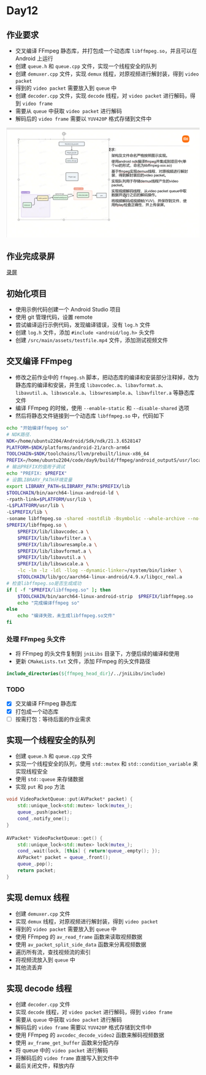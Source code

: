 # Day12

## 作业要求

- 交叉编译 FFmpeg 静态库，并打包成一个动态库 `libffmpeg.so`，并且可以在 Android 上运行
- 创建 `queue.h` 和 `queue.cpp` 文件，实现一个线程安全的队列
- 创建 `demuxer.cpp` 文件，实现 `demux` 线程，对原视频进行解封装，得到 `video packet`
- 得到的 `video packet` 需要放入到 `queue` 中
- 创建 `decoder.cpp` 文件，实现 `decode` 线程，对 `video packet` 进行解码，得到 `video frame`
- 需要从 `queue` 中获取 `video packet` 进行解码
- 解码后的 `video frame` 需要以 `YUV420P` 格式存储到文件中

![屏幕截图 2025-03-29 084654.png](img/%E5%B1%8F%E5%B9%95%E6%88%AA%E5%9B%BE%202025-03-29%20084654.png)

## 作业完成录屏

[录屏](录屏.mp4)

## 初始化项目

- 使用示例代码创建一个 Android Studio 项目
- 使用 git 管理代码，设置 remote
- 尝试编译运行示例代码，发现编译错误，没有 `log.h` 文件
- 创建 `log.h` 文件，添加 `#include <android/log.h>` 头文件
- 创建 `/src/main/assets/testfile.mp4` 文件，添加测试视频文件

## 交叉编译 FFmpeg

- 修改之前作业中的 `ffmpeg.sh` 脚本，把动态库的编译和安装部分注释掉，改为静态库的编译和安装，并生成
  `libavcodec.a`、`libavformat.a`、`libavutil.a`、`libswscale.a`、`libswresample.a`、`libavfilter.a` 等静态库文件
- 编译 FFmpeg 的时候，使用 `--enable-static` 和 `--disable-shared` 选项
- 然后将静态文件链接到一个动态库 `libffmpeg.so` 中，代码如下

```bash
echo "开始编译ffmpeg so"
# NDK路径.
NDK=/home/ubuntu2204/Android/Sdk/ndk/21.3.6528147
PLATFORM=$NDK/platforms/android-21/arch-arm64
TOOLCHAIN=$NDK/toolchains/llvm/prebuilt/linux-x86_64
PREFIX=/home/ubuntu2204/code/day9/build/ffmpeg/android_outputS/usr/local
# 输出PREFIX的值用于调试
echo "PREFIX: $PREFIX"
# 设置LIBRARY_PATH环境变量
export LIBRARY_PATH=$LIBRARY_PATH:$PREFIX/lib
$TOOLCHAIN/bin/aarch64-linux-android-ld \
-rpath-link=$PLATFORM/usr/lib \
-L$PLATFORM/usr/lib \
-L$PREFIX/lib \
-soname libffmpeg.so -shared -nostdlib -Bsymbolic --whole-archive --no-undefined -o \
$PREFIX/libffmpeg.so \
    $PREFIX/lib/libavcodec.a \
    $PREFIX/lib/libavfilter.a \
    $PREFIX/lib/libswresample.a \
    $PREFIX/lib/libavformat.a \
    $PREFIX/lib/libavutil.a \
    $PREFIX/lib/libswscale.a \
    -lc -lm -lz -ldl -llog --dynamic-linker=/system/bin/linker \
    $TOOLCHAIN/lib/gcc/aarch64-linux-android/4.9.x/libgcc_real.a 
# 检查libffmpeg.so是否生成成功
if [ -f "$PREFIX/libffmpeg.so" ]; then
    $TOOLCHAIN/bin/aarch64-linux-android-strip  $PREFIX/libffmpeg.so
    echo "完成编译ffmpeg so"
else
    echo "编译失败，未生成libffmpeg.so文件"
fi
```

### 处理 FFmpeg 头文件

- 将 FFmpeg 的头文件复制到 `jniLibs` 目录下，方便后续的编译和使用
- 更新 `CMakeLists.txt` 文件，添加 FFmpeg 的头文件路径

```cmake
include_directories(${ffmpeg_head_dir}/../jniLibs/include)
```

### TODO
- [x] 交叉编译 FFmpeg 静态库
- [x] 打包成一个动态库
- [ ] 按需打包：等待后面的作业需求

## 实现一个线程安全的队列

- 创建 `queue.h` 和 `queue.cpp` 文件
- 实现一个线程安全的队列，使用 `std::mutex` 和 `std::condition_variable` 来实现线程安全
- 使用 `std::queue` 来存储数据
- 实现 `put` 和 `pop` 方法

```cpp
void VideoPacketQueue::put(AVPacket* packet) {
    std::unique_lock<std::mutex> lock(mutex_);
    queue_.push(packet);
    cond_.notify_one();
}

AVPacket* VideoPacketQueue::get() {
    std::unique_lock<std::mutex> lock(mutex_);
    cond_.wait(lock, [this] { return!queue_.empty(); });
    AVPacket* packet = queue_.front();
    queue_.pop();
    return packet;
}
```

## 实现 demux 线程

- 创建 `demuxer.cpp` 文件
- 实现 `demux` 线程，对原视频进行解封装，得到 `video packet`
- 得到的 `video packet` 需要放入到 `queue` 中
- 使用 FFmpeg 的 `av_read_frame` 函数来读取视频数据
- 使用 `av_packet_split_side_data` 函数来分离视频数据
- 遍历所有流，查找视频流的索引
- 将视频流放入到 `queue` 中
- 其他流丢弃

## 实现 decode 线程

- 创建 `decoder.cpp` 文件
- 实现 `decode` 线程，对 `video packet` 进行解码，得到 `video frame`
- 需要从 `queue` 中获取 `video packet` 进行解码
- 解码后的 `video frame` 需要以 `YUV420P` 格式存储到文件中
- 使用 FFmpeg 的 `avcodec_decode_video2` 函数来解码视频数据
- 使用 `av_frame_get_buffer` 函数来分配内存
- 将 queue 中的 `video packet` 进行解码
- 将解码后的 `video frame` 直接写入到文件中
- 最后关闭文件，释放内存